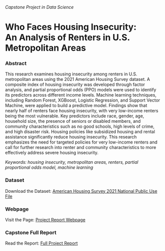 *Capstone Project in Data Science*
# Who Faces Housing Insecurity:  <br> An Analysis of Renters in U.S. Metropolitan Areas


### Abstract

This research examines housing insecurity among renters in U.S. metropolitan areas using the 2021 American Housing Survey dataset. A composite index of housing insecurity was developed through factor analysis, and partial proportional odds (PPO) models were used to identify its predictors across different income levels. Machine learning techniques, including Random Forest, XGBoost, Logistic Regression, and Support Vector Machine, were applied to build a predictive model. Findings show that nearly half of renters face housing insecurity, with very low-income renters being the most vulnerable. Key predictors include race, gender, age, household size, the presence of seniors or disabled members, and community characteristics such as no good schools, high levels of crime, and high disaster risk. Housing policies like subsidized housing and rental assistance significantly reduce housing insecurity. This research emphasizes the need for targeted policies for very low-income renters and call for further research into renter and community characteristics to more effectively address severe housing insecurity.

*Keywords: housing insecurity, metropolitan areas, renters, partial proportional odds model, machine learning*


### Dataset
Download the Dataset: [American Housing Survey 2021 National Public Use File](https://www2.census.gov/programs-surveys/ahs/2021/AHS%202021%20National%20PUF%20v1.0%20Flat%20CSV.zip)


### Webpage
Visit the Page: <a href="https://geunsangoh.github.io/housing-insecurity/" target="_blank">Project Report Webpage</a>


### Capstone Full Report
Read the Report: [Full Project Report](https://github.com/GeunSangOh/housing-insecurity/blob/main/FinalReport_Who%20face%20housing%20insecurity.pdf)
